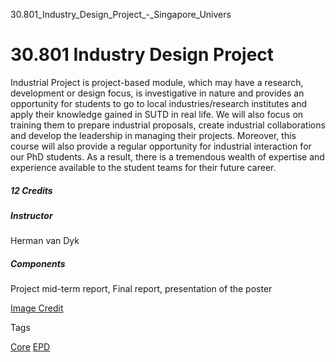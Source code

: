 30.801_Industry_Design_Project_-_Singapore_Univers



30.801 Industry Design Project
==============================

Industrial Project is project-based module, which may have a research, development or design focus, is investigative in nature and provides an opportunity for students to go to local industries/research institutes and apply their knowledge gained in SUTD in real life. We will also focus on training them to prepare industrial proposals, create industrial collaborations and develop the leadership in managing their projects. Moreover, this course will also provide a regular opportunity for industrial interaction for our PhD students. As a result, there is a tremendous wealth of expertise and experience available to the student teams for their future career.



##### **12 Credits**



##### **Instructor**



Herman van Dyk



##### **Components**



Project mid-term report, Final report, presentation of the poster



[Image Credit](http://www.designdirectory.com/user_files/company_files/thumbnails/frm_thumbnail_394641_2897_e2uS8aE8CsW0FnxdzrcFO4_bE.jpg)

Tags

[Core](/education/undergraduate/courses/?course-type=852)
[EPD](/education/undergraduate/courses/?pillar-cluster=44)

